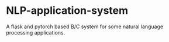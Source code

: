 # NLP-application-system
A flask and pytorch based B/C system for some natural language processing applications.
